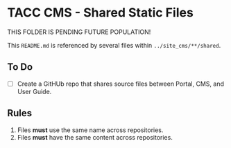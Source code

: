 # TACC CMS - Shared Static Files

THIS FOLDER IS PENDING FUTURE POPULATION!

This `README.md` is referenced by several files within `../site_cms/**/shared`.

## To Do

- [ ] Create a GitHUb repo that shares source files between Portal, CMS, and User Guide.

## Rules

1. Files __must__ use the same name across repositories.
1. Files __must__ have the same content across repositories.
